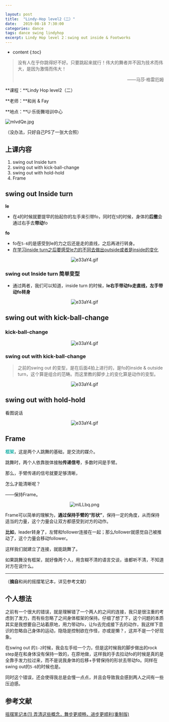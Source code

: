 ```yaml
---

layout: post
title:  "Lindy-Hop level2（二）"
date:   2019-08-18 7:30:00
categories: dance
tags: dance swing lindyhop
excerpt: Lindy Hop level 2：swing out inside & Footworks 
---
```


* content
{:toc}
> 没有人在乎你跳得好不好。只要跳起来就行！伟大的舞者并不因为技术而伟大，是因为激情而伟大！
>
> <p align="right">——马莎·格雷厄姆　　</p>

**课程：**Lindy Hop level2（二）

**老师：**和尚 & Fay

**地点：**U·乐街舞培训中心

![mlvdQe.jpg](https://s2.ax1x.com/2019/08/19/mlvdQe.jpg)

（没办法，只好自己PS了一张大合照）



## 上课内容

1. swing out Inside turn
3. swing out with kick-ball-change
3. swing out with hold-hold
4. Frame



## swing out Inside turn

**le**

- 在`4`的时候就要提早的抬起你的左手来引带fo，同时在`5`的时候，身体的**后撤**会通过右手去**带动**fo

**fo**

- fo在`5-6`的是感受到le的力之后还是走的直线，之后再进行转身。
- <u>在学习inside turn之后要感受le力的不同去做出outside或者是inside的变化</u>

<center>
<img src="https://jabingu-1259780114.cos.ap-guangzhou.myqcloud.com/blogs/lindyhop2-2/swing%20out%20Inside%20turncom.GIF" alt="e33aY4.gif" border="0">
</center>

### swing out Inside turn 简单变型

- 通过两者，我们可以知道，inside turn 的时候，**le右手带动fo走直线，左手带动fo转身**

<center>
<img src="https://jabingu-1259780114.cos.ap-guangzhou.myqcloud.com/blogs/lindyhop2-2/swing%20out%20Inside%20turn1com.png" alt="e33aY4.gif" border="0">
</center>



## swing out with kick-ball-change

### kick-ball-change

<center>
<img src="https://jabingu-1259780114.cos.ap-guangzhou.myqcloud.com/blogs/lindyhop2-2/kick-ballcom.GIF" alt="e33aY4.gif" border="0">
</center>

### swing out with kick-ball-change

> 之前的swing out 的变型，是在后面4拍上进行的，是fo的inside & outside turn，这个算是组合的范畴。而这里教的脚步上的变化算是动作的变型。

<center>
<img src="https://jabingu-1259780114.cos.ap-guangzhou.myqcloud.com/blogs/lindyhop2-2/swing%20out%20with%20kick-ball-changecom.GIF" alt="e33aY4.gif" border="0">
</center>

## swing out with hold-hold

看图说话

<center>
<img src="https://jabingu-1259780114.cos.ap-guangzhou.myqcloud.com/blogs/lindyhop2-2/swing%20out%20with%20hold-holdcom.GIF" alt="e33aY4.gif" border="0">
</center>



## Frame

<span style="color:LightSeaGreen">**框架**</span>，这是两个人跳舞的基础，是交流的媒介。    

跳舞时，两个人依靠肢体接触**传递信号**，多数时间是手臂。    

那么，手臂传递的信号就要足够清晰，    

怎么才能清晰呢？    

——保持Frame。

<center>
    <img src="https://s2.ax1x.com/2019/08/19/mlLLbq.png" alt="mlLLbq.png" border="0" /></center>

Frame可以简单的理解为，**通过保持手臂的“形状”**，保持一定的角度，从而保持适当的力量，这个力量会让双方都感受到对方的动作。

**比如**，leader转身了，左臂和follower连接在一起；那么follower就感觉自己被推动了，这个力量会移动follower。

这样我们就建立了连接，就能跳舞了。

如果跳舞没有框架，就好像两个人，用含糊不清的语言交谈，谁都听不清，不知道对方在说什么。

----

（**摘自**和尚的摇摆笔记本，详见参考文献）

## 个人想法

之前有一个很大的错误，就是理解错了一个两人的之间的连接，我只是很注重的考虑到了发力，而有些忽略了之间身体框架的保持。仔细了想了下，这个问题的本质其实是我想要自己站着原地，用力带动fo，让fo去完成接下去的动作，我这样下意识的忽略自己身体的运动，隐隐是控制欲在作怪，亦或是懒？，这并不是一个好现象。

在swing out 的`1-2`时候，我会左手给一个力，但是这时候我的脚步做出的rock step是在和身体没有保持一致的，在原地做，这样我的手去拉动fo的时候是真的是全靠手发力拉过来，而不是说我身体的后移+手臂保持的形状去带动fo。同样在swing out的`5-6`的时候也是。

同时这个错误，还会使得我总是会慢一点点，并且会导致我会感到两人之间有一些压迫感。







## 参考文献

[摇摆笔记本(1) 弄清这些概念，舞步更顺畅，进步更顺利(重制版)](https://mp.weixin.qq.com/s/1HELNURG3ojAHiMU9m3uDg)